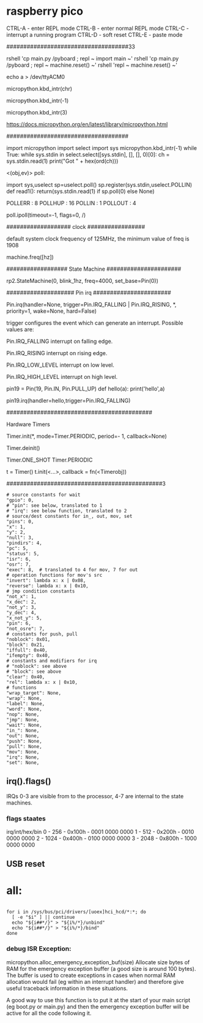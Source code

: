 # raspberry pico

CTRL-A - enter REPL mode
CTRL-B - enter normal REPL mode
CTRL-C - interrupt a running program
CTRL-D - soft reset
CTRL-E - paste mode

####################################33

rshell 'cp main.py /pyboard ; repl ~ import main ~'
rshell 'cp main.py /pyboard ; repl ~ machine.reset() ~'
rshell 'repl ~ machine.reset() ~'

echo a > /dev/ttyACM0



micropython.kbd_intr(chr)

micropython.kbd_intr(-1)

micropython.kbd_intr(3)

https://docs.micropython.org/en/latest/library/micropython.html

####################################

import micropython
import select
import sys
micropython.kbd_intr(-1)
while True:
  while sys.stdin in select.select([sys.stdin], [], [], 0)[0]:
    ch = sys.stdin.read(1)
    print("Got " + hex(ord(ch)))


<(obj,ev)>  poll:

import sys,uselect
sp=uselect.poll()
sp.register(sys.stdin,uselect.POLLIN)
def read1():
    return(sys.stdin.read(1) if sp.poll(0) else None)


POLLERR : 8
POLLHUP  : 16
POLLIN : 1
POLLOUT : 4


<poll> poll.ipoll(timeout=-1, flags=0, /)


################### clock #################

default system clock frequency of 125MHz, the minimum value of freq is 1908

machine.freq([hz])

################## State Machine ######################


 rp2.StateMachine(0, blink_1hz, freq=4000, set_base=Pin(0))



#################### Pin irq #######################

Pin.irq(handler=None, trigger=Pin.IRQ_FALLING | Pin.IRQ_RISING, *, priority=1, wake=None, hard=False)

trigger configures the event which can generate an interrupt. Possible values are:

Pin.IRQ_FALLING interrupt on falling edge.

Pin.IRQ_RISING interrupt on rising edge.

Pin.IRQ_LOW_LEVEL interrupt on low level.

Pin.IRQ_HIGH_LEVEL interrupt on high level.




pin19 = Pin(19, Pin.IN, Pin.PULL_UP)
def hello(a):
    print('hello',a)

pin19.irq(handler=hello,trigger=Pin.IRQ_FALLING)


###########################################

Hardware Timers


Timer.init(*, mode=Timer.PERIODIC, period=- 1, callback=None)

Timer.deinit()


Timer.ONE_SHOT
Timer.PERIODIC


t = Timer()
t.init(<...>, callback = fn(<Timerobj))




##############################################3


    # source constants for wait
    "gpio": 0,
    # "pin": see below, translated to 1
    # "irq": see below function, translated to 2
    # source/dest constants for in_, out, mov, set
    "pins": 0,
    "x": 1,
    "y": 2,
    "null": 3,
    "pindirs": 4,
    "pc": 5,
    "status": 5,
    "isr": 6,
    "osr": 7,
    "exec": 8,  # translated to 4 for mov, 7 for out
    # operation functions for mov's src
    "invert": lambda x: x | 0x08,
    "reverse": lambda x: x | 0x10,
    # jmp condition constants
    "not_x": 1,
    "x_dec": 2,
    "not_y": 3,
    "y_dec": 4,
    "x_not_y": 5,
    "pin": 6,
    "not_osre": 7,
    # constants for push, pull
    "noblock": 0x01,
    "block": 0x21,
    "iffull": 0x40,
    "ifempty": 0x40,
    # constants and modifiers for irq
    # "noblock": see above
    # "block": see above
    "clear": 0x40,
    "rel": lambda x: x | 0x10,
    # functions
    "wrap_target": None,
    "wrap": None,
    "label": None,
    "word": None,
    "nop": None,
    "jmp": None,
    "wait": None,
    "in_": None,
    "out": None,
    "push": None,
    "pull": None,
    "mov": None,
    "irq": None,
    "set": None,


## irq().flags()


 IRQs 0-3 are visible from to the processor, 4-7 are internal to the state machines.

 ### flags staates
irq/int/hex/bin
 0 - 256  - 0x100h  - 0001 0000 0000
 1 - 512  - 0x200h  - 0010 0000 0000
 2 - 1024 - 0x400h  - 0100 0000 0000
 3 - 2048 - 0x800h  - 1000 0000 0000



## USB reset

# all:

```

for i in /sys/bus/pci/drivers/[uoex]hci_hcd/*:*; do
  [ -e "$i" ] || continue
  echo "${i##*/}" > "${i%/*}/unbind"
  echo "${i##*/}" > "${i%/*}/bind"
done

```

### debug ISR Exception:

micropython.alloc_emergency_exception_buf(size)
Allocate size bytes of RAM for the emergency exception buffer (a good size is around 100 bytes). The buffer is used to create exceptions in cases when normal RAM allocation would fail (eg within an interrupt handler) and therefore give useful traceback information in these situations.

A good way to use this function is to put it at the start of your main script (eg boot.py or main.py) and then the emergency exception buffer will be active for all the code following it.
